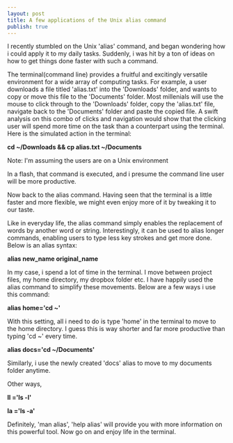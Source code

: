 ```yaml
---
layout: post
title: A few applications of the Unix alias command
publish: true
---
```


I recently stumbled on the Unix 'alias' command, and began wondering
how i could apply it to my daily tasks. Suddenly, i was hit by a ton
of ideas on how to get things done faster with such a command.


The terminal(command line) provides a fruitful and excitingly
versatile  environment for a wide array of computing tasks. For example, a user
downloads a file titled 'alias.txt' into the 'Downloads' folder, and
wants to copy or move this file to the 'Documents' folder. Most
millenials will use the mouse to click through to the 'Downloads'
folder, copy the 'alias.txt' file, navigate back to the 'Documents'
folder and paste the copied file. A swift analysis on this combo of
clicks and navigation would show that the clicking user will  spend
more time on the task than a counterpart using the terminal. Here is
 the simulated action in the terminal:

**cd ~/Downloads && cp alias.txt ~/Documents**

Note: I'm assuming the users are on a Unix environment

In a flash, that command is executed, and i presume the command line
user will be more productive.

Now back to the alias command. Having seen that the terminal is a
little faster and more flexible, we might even enjoy more of it by
tweaking it to our taste.

Like in everyday life, the alias command simply enables the
replacement of words by another word or string. Interestingly, it can
be used to alias longer commands, enabling users to type less key
strokes and get more done. Below is an alias syntax:

**alias new_name original_name**

In my case, i spend a lot of time in the terminal. I move between
project files, my home directory, my dropbox folder etc. I have
happily used the alias command to simplify these movements. Below are
a few ways i use this command:

**alias home='cd ~'**

With this setting, all i need to do is type 'home' in the terminal to
move to the home directory. I guess this is way shorter and far more
productive than typing 'cd ~' every time.

**alias docs='cd ~/Documents'**

Similarly, i use the newly created 'docs' alias to move to my
documents folder anytime.

Other ways,

**ll ='ls -l'**

**la ='ls -a'**

Definitely, 'man alias', 'help alias' will provide you with more
information on this powerful tool. Now go on and enjoy life in the terminal.
